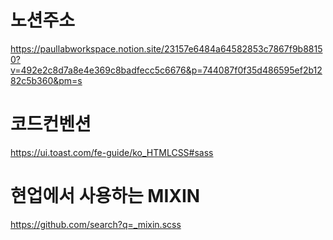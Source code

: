 # 노션주소

https://paullabworkspace.notion.site/23157e6484a64582853c7867f9b88150?v=492e2c8d7a8e4e369c8badfecc5c6676&p=744087f0f35d486595ef2b1282c5b360&pm=s

# 코드컨벤션

https://ui.toast.com/fe-guide/ko_HTMLCSS#sass

# 현업에서 사용하는 MIXIN

https://github.com/search?q=_mixin.scss
